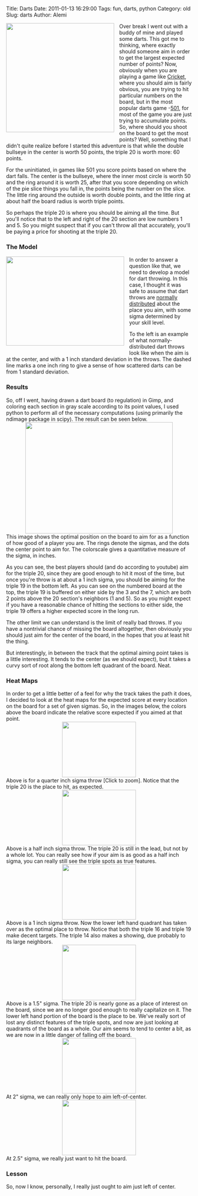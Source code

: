 Title: Darts
Date: 2011-01-13 16:29:00
Tags: fun, darts, python
Category: old
Slug: darts
Author: Alemi

<div class="separator" style="clear: both; text-align: center;"><a href="http://4.bp.blogspot.com/_YOjDhtygcuA/TS9kYgpoSMI/AAAAAAAAAPc/2xDWZVjOGC8/s1600/dart_target.jpg" imageanchor="1" style="clear:left; float:left;margin-right:1em; margin-bottom:1em"><img border="0" height="295" width="293" src="http://4.bp.blogspot.com/_YOjDhtygcuA/TS9kYgpoSMI/AAAAAAAAAPc/2xDWZVjOGC8/s320/dart_target.jpg" /></a></div>
    Over break I went out with a buddy of mine and played some darts.  This got me to thinking, where exactly should someone aim in order to get the largest expected number of points?
<a name='more'></a>
   Now, obviously when you are playing a game like <a href="http://en.wikipedia.org/wiki/Cricket_(darts)">Cricket</a>, where you should aim is fairly obvious, you are trying to hit particular numbers on the board, but in the most popular darts game -<a href="http://en.wikipedia.org/wiki/Darts#Playing_darts">501</a>, for most of the game you are just trying to accumulate points.  So, where should you shoot on the board to get the most points?  Well, something that I didn't quite realize before I started this adventure is that while the double bullseye in the center is worth 50 points, the triple 20 is worth more: 60 points.  

For the uninitiated, in games like 501 you score points based on where the dart falls.  The center is the bullseye, where the inner most circle is worth 50 and the ring around it is worth 25, after that you score depending on which of the pie slice things you fall in, the points being the number on the slice.  The little ring around the outside is worth double points, and the little ring at about half the board radius is worth triple points.

So perhaps the triple 20 is where you should be aiming all the time.  But you'll notice that to the left and right of the 20 section are low numbers 1 and 5.  So you might suspect that if you can't throw all that accurately, you'll be paying a price for shooting at the triple 20.  

<h3>The Model</h3><div class="separator" style="clear: both; text-align: center;"><a href="http://1.bp.blogspot.com/_YOjDhtygcuA/TS9mjSvWVMI/AAAAAAAAAPk/Q3dKlgTH47M/s1600/dartsdistsig1p0.png" imageanchor="1" style="clear:left; float:left;margin-right:1em; margin-bottom:1em"><img border="0" height="241" width="320" src="http://1.bp.blogspot.com/_YOjDhtygcuA/TS9mjSvWVMI/AAAAAAAAAPk/Q3dKlgTH47M/s320/dartsdistsig1p0.png" /></a></div>In order to answer a question like that, we need to develop a model for dart throwing.  In this case, I thought it was safe to assume that dart throws are <a href="http://en.wikipedia.org/wiki/Normal_distribution">normally distributed</a> about the place you aim, with some sigma determined by your skill level.

To the left is an example of what normally-distributed dart throws look like when the aim is at the center, and with a 1 inch standard deviation in the throws.  The dashed line marks a one inch ring to give a sense of how scattered darts can be from 1 standard deviation.

<h3>Results</h3>So, off I went, having drawn a dart board (to regulation) in Gimp, and coloring each section in gray scale according to its point values, I used python to perform all of the necessary computations (using primarily the ndimage package in scipy).  The result can be seen below.

<div class="separator" style="clear: both; text-align: center;"><a href="http://1.bp.blogspot.com/_YOjDhtygcuA/TS9j9ivNItI/AAAAAAAAAPU/QtuSM7MZr48/s1600/dartscircleplusdot.png" imageanchor="1" style="margin-left: 1em; margin-right: 1em;"><img border="0" height="301" src="http://1.bp.blogspot.com/_YOjDhtygcuA/TS9j9ivNItI/AAAAAAAAAPU/QtuSM7MZr48/s400/dartscircleplusdot.png" width="400" /></a></div>
This image shows the optimal position on the board to aim for as a function of how good of a player you are.  The rings denote the sigmas, and the dots the center point to aim for.  The colorscale gives a quantitative measure of the sigma, in inches.  

As you can see, the best players should (and do according to youtube) aim for the triple 20, since they are good enough to hit it most of the time, but once you're throw is at about a 1 inch sigma, you should be aiming for the triple 19 in the bottom left.  As you can see on the numbered board at the top, the triple 19 is buffered on either side by the 3 and the 7, which are both 2 points above the 20 section's neighbors (1 and 5).  So as you might expect if you have a reasonable chance of hitting the sections to either side, the triple 19 offers a higher expected score in the long run.  

The other limit we can understand is the limit of really bad throws.  If you have a nontrivial chance of missing the board altogether, then obviously you should just aim for the center of the board, in the hopes that you at least hit the thing.  

But interestingly, in between the track that the optimal aiming point takes is a little interesting.  It tends to the center (as we should expect), but it takes a curvy sort of root along the bottom left quadrant of the board.  Neat.

<h3>Heat Maps</h3>In order to get a little better of a feel for why the track takes the path it does, I decided to look at the heat maps for the expected score at every location on the board for a set of given sigmas.  So, in the images below, the colors above the board indicate the relative score expected if you aimed at that point.

<div class="separator" style="clear: both; text-align: center;"><a href="http://1.bp.blogspot.com/_YOjDhtygcuA/TS9piZleQaI/AAAAAAAAAPs/xKR1XVK4oM0/s1600/darts-sig0p25flair.png" imageanchor="1" style="margin-left:1em; margin-right:1em"><img border="0" height="150" width="200" src="http://1.bp.blogspot.com/_YOjDhtygcuA/TS9piZleQaI/AAAAAAAAAPs/xKR1XVK4oM0/s200/darts-sig0p25flair.png" /></a></div>Above is for a quarter inch sigma throw [Click to zoom].  Notice that the triple 20 is the place to hit, as expected.

<div class="separator" style="clear: both; text-align: center;"><a href="http://1.bp.blogspot.com/_YOjDhtygcuA/TS9pwXSiutI/AAAAAAAAAP0/UW-U3zETxkU/s1600/darts-sig0p50flair.png" imageanchor="1" style="margin-left:1em; margin-right:1em"><img border="0" height="150" width="200" src="http://1.bp.blogspot.com/_YOjDhtygcuA/TS9pwXSiutI/AAAAAAAAAP0/UW-U3zETxkU/s200/darts-sig0p50flair.png" /></a></div>Above is a half inch sigma throw.  The triple 20 is still in the lead, but not by a whole lot.  You can really see how if your aim is as good as a half inch sigma, you can really still see the triple spots as true features.

<div class="separator" style="clear: both; text-align: center;"><a href="http://2.bp.blogspot.com/_YOjDhtygcuA/TS9qDpBCjOI/AAAAAAAAAP8/nnP8us-V3yU/s1600/darts-sig1p00flair.png" imageanchor="1" style="margin-left:1em; margin-right:1em"><img border="0" height="150" width="200" src="http://2.bp.blogspot.com/_YOjDhtygcuA/TS9qDpBCjOI/AAAAAAAAAP8/nnP8us-V3yU/s200/darts-sig1p00flair.png" /></a></div>Above is a 1 inch sigma throw.  Now the lower left hand quadrant has taken over as the optimal place to throw.  Notice that both the triple 16 and triple 19 make decent targets.  The triple 14 also makes a showing, due probably to its large neighbors.
<div class="separator" style="clear: both; text-align: center;"><a href="http://4.bp.blogspot.com/_YOjDhtygcuA/TS9qf0GXLiI/AAAAAAAAAQE/64Jua-PBMtE/s1600/darts-sig1p50flair.png" imageanchor="1" style="margin-left:1em; margin-right:1em"><img border="0" height="150" width="200" src="http://4.bp.blogspot.com/_YOjDhtygcuA/TS9qf0GXLiI/AAAAAAAAAQE/64Jua-PBMtE/s200/darts-sig1p50flair.png" /></a></div>
Above is a 1.5" sigma.  The triple 20 is nearly gone as a place of interest on the board, since we are no longer good enough to really capitalize on it.  The lower left hand portion of the board is the place to be.  We've really sort of lost any distinct features of the triple spots, and now are just looking at quadrants of the board as a whole.  Our aim seems to tend to center a bit, as we are now in a little danger of falling off the board.

<div class="separator" style="clear: both; text-align: center;"><a href="http://2.bp.blogspot.com/_YOjDhtygcuA/TS9rAU2TGsI/AAAAAAAAAQM/uqIvzG_jqoE/s1600/darts-sig2p00flair.png" imageanchor="1" style="margin-left:1em; margin-right:1em"><img border="0" height="150" width="200" src="http://2.bp.blogspot.com/_YOjDhtygcuA/TS9rAU2TGsI/AAAAAAAAAQM/uqIvzG_jqoE/s200/darts-sig2p00flair.png" /></a></div>
At 2" sigma, we can really only hope to aim left-of-center.

<div class="separator" style="clear: both; text-align: center;"><a href="http://1.bp.blogspot.com/_YOjDhtygcuA/TS9rLG9LRKI/AAAAAAAAAQU/1cz6YZer9Bs/s1600/darts-sig2p50flair.png" imageanchor="1" style="margin-left:1em; margin-right:1em"><img border="0" height="150" width="200" src="http://1.bp.blogspot.com/_YOjDhtygcuA/TS9rLG9LRKI/AAAAAAAAAQU/1cz6YZer9Bs/s200/darts-sig2p50flair.png" /></a></div>
At 2.5" sigma, we really just want to hit the board. 

<h3>Lesson</h3>
So, now I know, personally, I really just ought to aim just left of center.
